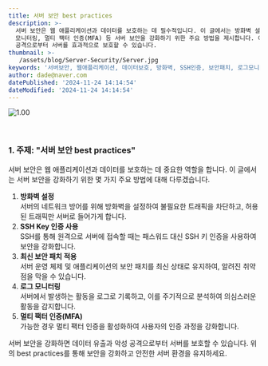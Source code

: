 ```yaml
---
title: 서버 보안 best practices
description: >-
  서버 보안은 웹 애플리케이션과 데이터를 보호하는 데 필수적입니다. 이 글에서는 방화벽 설정, SSH 키 인증, 최신 보안 패치 적용, 로그
  모니터링, 멀티 팩터 인증(MFA) 등 서버 보안을 강화하기 위한 주요 방법을 제시합니다. 이러한 최선의 방법을 통해 데이터 유출 및 악성
  공격으로부터 서버를 효과적으로 보호할 수 있습니다. 
thumbnail: >-
   /assets/blog/Server-Security/Server.jpg
keywords: '서버보안, 웹애플리케이션, 데이터보호, 방화벽, SSH인증, 보안패치, 로그모니터링, 멀티팩터인증, 사이버보안, 정보보안'
author: dade@naver.com
datePublished: '2024-11-24 14:14:54'
dateModified: '2024-11-24 14:14:54'
---
```


![1.00](/assets/blog/Server-Security/Server.jpg)

&nbsp;

### 1. **주제: "서버 보안 best practices"**

서버 보안은 웹 애플리케이션과 데이터를 보호하는 데 중요한 역할을 합니다. 이 글에서는 서버 보안을 강화하기 위한 몇 가지 주요 방법에 대해 다루겠습니다.

1. **방화벽 설정**\
   서버의 네트워크 방어를 위해 방화벽을 설정하여 불필요한 트래픽을 차단하고, 허용된 트래픽만 서버로 들어가게 합니다.
2. **SSH Key 인증 사용**\
   SSH를 통해 원격으로 서버에 접속할 때는 패스워드 대신 SSH 키 인증을 사용하여 보안을 강화합니다.
3. **최신 보안 패치 적용**\
   서버 운영 체제 및 애플리케이션의 보안 패치를 최신 상태로 유지하여, 알려진 취약점을 막을 수 있습니다.
4. **로그 모니터링**\
   서버에서 발생하는 활동을 로그로 기록하고, 이를 주기적으로 분석하여 의심스러운 활동을 감지합니다.
5. **멀티 팩터 인증(MFA)**\
   가능한 경우 멀티 팩터 인증을 활성화하여 사용자의 인증 과정을 강화합니다.

서버 보안을 강화하면 데이터 유출과 악성 공격으로부터 서버를 보호할 수 있습니다. 위의 best practices를 통해 보안을 강화하고 안전한 서버 환경을 유지하세요.


